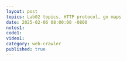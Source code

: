 ```yaml
---
layout: post
topics: Lab02 topics, HTTP protocol, go maps
date: 2025-02-06 08:00:00 -0800
notes1: 
code1: 
video1: 
category: web-crawler
published: true
---
```

